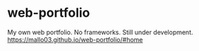 # web-portfolio
My own web portfolio. No frameworks.
Still under development.
https://mallo03.github.io/web-portfolio/#home
